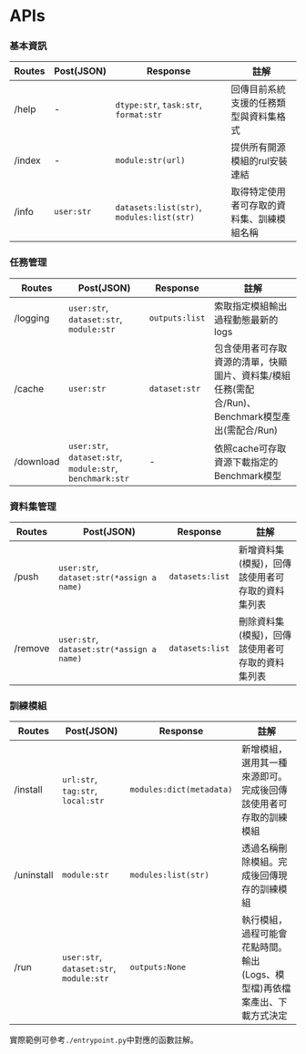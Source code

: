 # APIs
### 基本資訊
|  Routes   | Post(JSON)  | Response  | 註解  |
|  ----   | ----  | ----  | ----  |
| /help   |      -     | `dtype:str`, `task:str`, `format:str`      | 回傳目前系統支援的任務類型與資料集格式 |
| /index  |      -     | `module:str(url)`                          | 提供所有開源模組的rul安裝連結 |
| /info   | `user:str` |  `datasets:list(str)`, `modules:list(str)` | 取得特定使用者可存取的資料集、訓練模組名稱 |

### 任務管理
|  Routes   | Post(JSON)  | Response  | 註解  |
|  ----   | ----  | ----  | ----  |
| /logging  | `user:str`, `dataset:str`, `module:str` | `outputs:list`  | 索取指定模組輸出過程動態最新的logs |
| /cache    | `user:str`| `dataset:str`| 包含使用者可存取資源的清單，快顯圖片、資料集/模組任務(需配合/Run)、Benchmark模型產出(需配合/Run) |
| /download | `user:str`, `dataset:str`, `module:str`, `benchmark:str`|      -     | 依照cache可存取資源下載指定的Benchmark模型 |

### 資料集管理
|  Routes   | Post(JSON)  | Response  | 註解  |
|  ----   | ----  | ----  | ----  |
| /push  | `user:str`, `dataset:str(*assign a name)` | `datasets:list` | 新增資料集(模擬)，回傳該使用者可存取的資料集列表 |
| /remove  | `user:str`, `dataset:str(*assign a name)` | `datasets:list` | 刪除資料集(模擬)，回傳該使用者可存取的資料集列表 |

### 訓練模組
|  Routes   | Post(JSON)  | Response  | 註解  |
|  ----   | ----  | ----  | ----  |
| /install  | `url:str`, `tag:str`, `local:str`     | `modules:dict(metadata)`  | 新增模組，選用其一種來源即可。完成後回傳該使用者可存取的訓練模組 |
| /uninstall  | `module:str` | `modules:list(str)`  | 透過名稱刪除模組。完成後回傳現存的訓練模組 |
| /run  | `user:str`, `dataset:str`, `module:str`   | `outputs:None`  | 執行模組，過程可能會花點時間。輸出(Logs、模型檔)再依檔案產出、下載方式決定 |

實際範例可參考`./entrypoint.py`中對應的函數註解。
